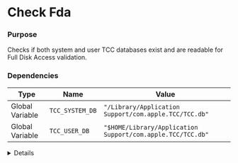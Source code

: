 # Check Fda

### Purpose
Checks if both system and user TCC databases exist and are readable for Full Disk Access validation.

### Dependencies
| Type | Name | Value |
|------|------|-------|
| Global Variable | `TCC_SYSTEM_DB` | `"/Library/Application Support/com.apple.TCC/TCC.db"` |
| Global Variable | `TCC_USER_DB` | `"$HOME/Library/Application Support/com.apple.TCC/TCC.db"` |

<details>

```shell
core_check_fda() {
    [ -f "$TCC_SYSTEM_DB" ] && [ -r "$TCC_SYSTEM_DB" ] && [ -f "$TCC_USER_DB" ] && [ -r "$TCC_USER_DB" ]
}
```

</details> 